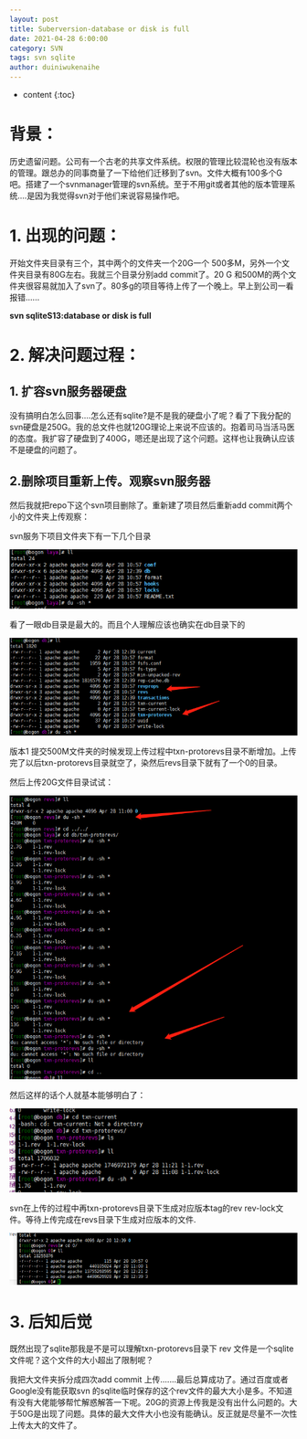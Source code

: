 ```yaml
---
layout: post
title: Suberversion-database or disk is full
date: 2021-04-28 6:00:00
category: SVN
tags: svn sqlite
author: duiniwukenaihe
---
```

* content
{:toc}

# 背景：

历史遗留问题。公司有一个古老的共享文件系统。权限的管理比较混轮也没有版本的管理。跟总办的同事商量了一下给他们迁移到了svn。文件大概有100多个G吧。搭建了一个svnmanager管理的svn系统。至于不用git或者其他的版本管理系统....是因为我觉得svn对于他们来说容易操作吧。

# 1. 出现的问题：

开始文件夹目录有三个，其中两个的文件夹一个20G一个 500多M，另外一个文件夹目录有80G左右。我就三个目录分别add commit了。20 G 和500M的两个文件夹很容易就加入了svn了。80多g的项目等待上传了一个晚上。早上到公司一看报错......   

**svn sqliteS13:database or disk is full**

# 2. 解决问题过程：

## 1. 扩容svn服务器硬盘

没有搞明白怎么回事....怎么还有sqlite?是不是我的硬盘小了呢？看了下我分配的svn硬盘是250G。我的总文件也就120G理论上来说不应该的。抱着司马当活马医的态度。我扩容了硬盘到了400G，嗯还是出现了这个问题。这样也让我确认应该不是硬盘的问题了。

## 2.删除项目重新上传。观察svn服务器

然后我就把repo下这个svn项目删除了。重新建了项目然后重新add commit两个小的文件夹上传观察：

svn服务下项目文件夹下有一下几个目录

![image.png](/assets/images/2021/04-28/heowo303f8.png)

看了一眼db目录是最大的。而且个人理解应该也确实在db目录下的

![image.png](/assets/images/2021/04-28/1yvp91rrg2.png)

版本1 提交500M文件夹的时候发现上传过程中txn-protorevs目录不断增加。上传完了以后txn-protorevs目录就空了，染然后revs目录下就有了一个0的目录。

然后上传20G文件目录试试：

![image.png](/assets/images/2021/04-28/dvm5ymxegh.png)

然后这样的话个人就基本能够明白了：

![image.png](/assets/images/2021/04-28/mr5fo4r0za.png)

svn在上传的过程中再txn-protorevs目录下生成对应版本tag的rev rev-lock文件。等待上传完成在revs目录下生成对应版本的文件.

![image.png](/assets/images/2021/04-28/li2vx8eb2n.png)

# 3. 后知后觉

既然出现了sqlite那我是不是可以理解txn-protorevs目录下 rev 文件是一个sqlite文件呢？这个文件的大小超出了限制呢？

我把大文件夹拆分成四次add commit 上传.......最后总算成功了。通过百度或者Google没有能获取svn 的sqlite临时保存的这个rev文件的最大大小是多。不知道有没有大佬能够帮忙解惑解答一下呢。20G的资源上传我是没有出什么问题的。大于50G是出现了问题。具体的最大文件大小也没有能确认。反正就是尽量不一次性上传太大的文件了。